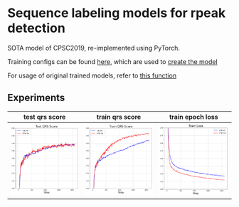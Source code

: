 # Sequence labeling models for rpeak detection

SOTA model of CPSC2019, re-implemented using PyTorch.

Training configs can be found [here](https://github.com/wenh06/torch_ecg/blob/master/torch_ecg/train/train_seq_lab_net_cpsc2019/cfg.py), which are used to [create the model](https://github.com/wenh06/torch_ecg/blob/master/torch_ecg/train/train_seq_lab_net_cpsc2019/train.py#L448)

For usage of original trained models, refer to [this function](https://github.com/wenh06/torch_ecg/blob/master/torch_ecg/train/train_crnn_cpsc2020/signal_processing/ecg_rpeaks_dl.py#L30)

## Experiments

test qrs score             |  train qrs score          | train epoch loss
:-------------------------:|:-------------------------:|:-------------------------:
![test_qrs_score](results/test_qrs_score.png)  |  ![train_qrs_score](results/train_qrs_score.png) | ![train_epoch_loss](results/train_loss.png)
